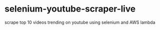 # selenium-youtube-scraper-live
scrape top 10 videos trending on youtube using selenium and AWS lambda
